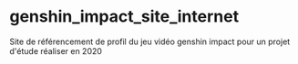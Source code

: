 # genshin_impact_site_internet
Site de référencement de profil du jeu vidéo genshin impact  pour un projet d'étude réaliser en 2020
